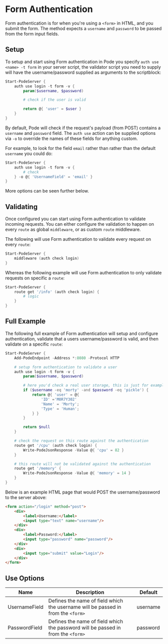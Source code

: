 # Form Authentication

Form authentication is for when you're using a `<form>` in HTML, and you submit the form. The method expects a `username` and `password` to be passed from the form input fields.

## Setup

To setup and start using Form authentication in Pode you specify `auth use <name> -t form` in your server script, the validator script you need to supply will have the username/password supplied as arguments to the scriptblock:

```powershell
Start-PodeServer {
    auth use login -t form -v {
        param($username, $password)

        # check if the user is valid

        return @{ 'user' = $user }
    }
}
```

By default, Pode will check if the request's payload (from POST) contains a `username` and `password` field. The `auth use` action can be supplied options via `-o` to override the names of these fields for anything custom.

For example, to look for the field `email` rather than rather than the default `username` you could do:

```powershell
Start-PodeServer {
    auth use login -t form -v {
        # check
    } -o @{ 'UsernameField' = 'email' }
}
```

More options can be seen further below.

## Validating

Once configured you can start using Form authentication to validate incoming requests. You can either configure the validation to happen on every `route` as global `middleware`, or as custom `route` middleware.

The following will use Form authentication to validate every request on every `route`:

```powershell
Start-PodeServer {
    middleware (auth check login)
}
```

Whereas the following example will use Form authentication to only validate requests on specific a `route`:

```powershell
Start-PodeServer {
    route get '/info' (auth check login) {
        # logic
    }
}
```

## Full Example

The following full example of Form authentication will setup and configure authentication, validate that a users username/password is valid, and then validate on a specific `route`:

```powershell
Start-PodeServer {
    Add-PodeEndpoint -Address *:8080 -Protocol HTTP

    # setup form authentication to validate a user
    auth use login -t form -v {
        param($username, $password)

        # here you'd check a real user storage, this is just for example
        if ($username -eq 'morty' -and $password -eq 'pickle') {
            return @{ 'user' = @{
                'ID' ='M0R7Y302'
                'Name' = 'Morty';
                'Type' = 'Human';
            } }
        }

        return $null
    }

    # check the request on this route against the authentication
    route get '/cpu' (auth check login) {
        Write-PodeJsonResponse -Value @{ 'cpu' = 82 }
    }

    # this route will not be validated against the authentication
    route get '/memory' {
        Write-PodeJsonResponse -Value @{ 'memory' = 14 }
    }
}
```

Below is an example HTML page that would POST the username/password to the server above:

```html
<form action="/login" method="post">
    <div>
        <label>Username:</label>
        <input type="text" name="username"/>
    </div>
    <div>
        <label>Password:</label>
        <input type="password" name="password"/>
    </div>
    <div>
        <input type="submit" value="Login"/>
    </div>
</form>
```

## Use Options

| Name | Description | Default |
| ---- | ----------- | ------- |
| UsernameField | Defines the name of field which the username will be passed in from the `<form>` | username |
| PasswordField | Defines the name of field which the password will be passed in from the `<form>` | password |